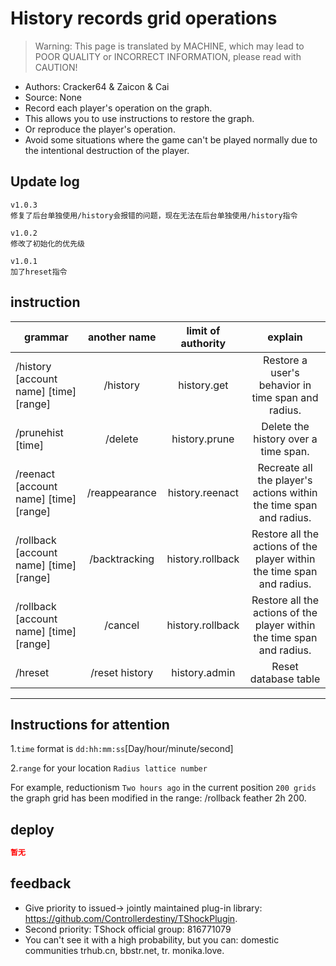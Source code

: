 # History records grid operations

> Warning: This page is translated by MACHINE, which may lead to POOR QUALITY or INCORRECT INFORMATION, please read with CAUTION!


- Authors: Cracker64 & Zaicon & Cai
- Source: None
- Record each player's operation on the graph.
- This allows you to use instructions to restore the graph.
- Or reproduce the player's operation.
- Avoid some situations where the game can't be played normally due to the intentional destruction of the player.

## Update log

```
v1.0.3
修复了后台单独使用/history会报错的问题，现在无法在后台单独使用/history指令

v1.0.2
修改了初始化的优先级

v1.0.1
加了hreset指令
```

## instruction

|grammar|another name|limit of authority|explain|
| -------------------------------- |:---:|:--------------:|:--------------------------------------:|
|/history [account name] [time] [range]|/history|history.get|Restore a user's behavior in time span and radius.|
|/prunehist [time]|/delete|history.prune|Delete the history over a time span.|
|/reenact [account name] [time] [range]|/reappearance|history.reenact|Recreate all the player's actions within the time span and radius.|
|/rollback [account name] [time] [range]|/backtracking|history.rollback|Restore all the actions of the player within the time span and radius.|
|/rollback [account name] [time] [range]|/cancel|history.rollback|Restore all the actions of the player within the time span and radius.|
|/hreset|/reset history|history.admin|Reset database table|

---
Instructions for attention
---
1.`time` format is `dd:hh:mm:ss`[Day/hour/minute/second]
  
2.`range` for your location `Radius lattice number` 

For example, reductionism `Two hours ago` in the current position `200 grids` the graph grid has been modified in the range: /rollback feather 2h 200.

## deploy

```json
暂无
```
## feedback
- Give priority to issued-> jointly maintained plug-in library: https://github.com/Controllerdestiny/TShockPlugin.
- Second priority: TShock official group: 816771079
- You can't see it with a high probability, but you can: domestic communities trhub.cn, bbstr.net, tr. monika.love.